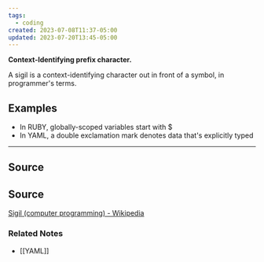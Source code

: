 ```yaml
---
tags:
  - coding
created: 2023-07-08T11:37-05:00
updated: 2023-07-20T13:45-05:00
---
```

**Context-Identifying prefix character.**

A sigil is a context-identifying character out in front of a symbol, in programmer's terms. 

## Examples

- In RUBY, globally-scoped variables start with $
- In YAML, a double exclamation mark denotes data that's explicitly typed

---

## Source

## Source

[Sigil (computer programming) - Wikipedia](https://en.wikipedia.org/wiki/Sigil_(computer_programming)?wprov=sfti1)

### Related Notes
- [[YAML]]